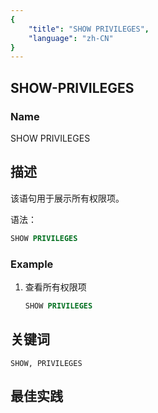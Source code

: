 ```yaml
---
{
    "title": "SHOW PRIVILEGES",
    "language": "zh-CN"
}
---
```


<!--
Licensed to the Apache Software Foundation (ASF) under one
or more contributor license agreements.  See the NOTICE file
distributed with this work for additional information
regarding copyright ownership.  The ASF licenses this file
to you under the Apache License, Version 2.0 (the
"License"); you may not use this file except in compliance
with the License.  You may obtain a copy of the License at

  http://www.apache.org/licenses/LICENSE-2.0

Unless required by applicable law or agreed to in writing,
software distributed under the License is distributed on an
"AS IS" BASIS, WITHOUT WARRANTIES OR CONDITIONS OF ANY
KIND, either express or implied.  See the License for the
specific language governing permissions and limitations
under the License.
-->

## SHOW-PRIVILEGES

### Name

SHOW PRIVILEGES

## 描述

该语句用于展示所有权限项。

语法：

```SQL
SHOW PRIVILEGES
```

### Example

1. 查看所有权限项

   ```SQL
   SHOW PRIVILEGES
   ```

## 关键词

    SHOW, PRIVILEGES

## 最佳实践

